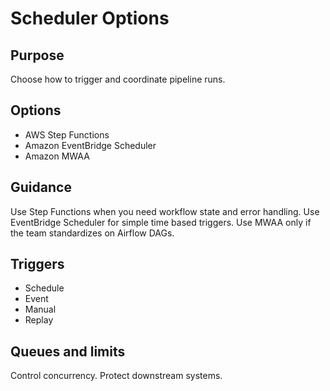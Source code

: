 # Scheduler Options

## Purpose
Choose how to trigger and coordinate pipeline runs.

## Options
- AWS Step Functions
- Amazon EventBridge Scheduler
- Amazon MWAA

## Guidance
Use Step Functions when you need workflow state and error handling.
Use EventBridge Scheduler for simple time based triggers.
Use MWAA only if the team standardizes on Airflow DAGs.

## Triggers
- Schedule
- Event
- Manual
- Replay

## Queues and limits
Control concurrency.
Protect downstream systems.

